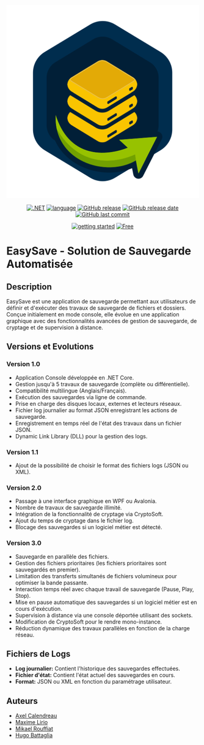<div align="center">

[![EasySave](https://github.com/Ougobatec/EasySave/blob/team1/Assets/logo.svg)](https://easysave.axel-cal.fr/)
 
[![.NET](https://img.shields.io/badge/-.NET%208.0-blueviolet?logo=dotnet)](https://easysave.axel-cal.fr/)
[![language](https://img.shields.io/badge/language-C%23-239120)](https://learn.microsoft.com/fr-fr/dotnet/csharp/tour-of-csharp/overview)
[![GitHub release](https://img.shields.io/github/v/release/Ougobatec/EasySave)](#)
[![GitHub release date](https://img.shields.io/github/release-date/Ougobatec/EasySave)](#)
[![GitHub last commit](https://img.shields.io/github/last-commit/Ougobatec/EasySave)](#)

[![getting started](https://img.shields.io/badge/getting_started-guide-1D76DB)](https://easysave.axel-cal.fr/)
[![Free](https://img.shields.io/badge/free_for_non_commercial_use-brightgreen)](#-license)

</div>


# EasySave - Solution de Sauvegarde Automatisée

## Description
EasySave est une application de sauvegarde permettant aux utilisateurs de définir et d'exécuter des travaux de sauvegarde de fichiers et dossiers. Conçue initialement en mode console, elle évolue en une application graphique avec des fonctionnalités avancées de gestion de sauvegarde, de cryptage et de supervision à distance.

## Versions et Evolutions

### Version 1.0
- Application Console développée en .NET Core.
- Gestion jusqu'à 5 travaux de sauvegarde (complète ou différentielle).
- Compatibilité multilingue (Anglais/Français).
- Exécution des sauvegardes via ligne de commande.
- Prise en charge des disques locaux, externes et lecteurs réseaux.
- Fichier log journalier au format JSON enregistrant les actions de sauvegarde.
- Enregistrement en temps réel de l'état des travaux dans un fichier JSON.
- Dynamic Link Library (DLL) pour la gestion des logs.

### Version 1.1
- Ajout de la possibilité de choisir le format des fichiers logs (JSON ou XML).

### Version 2.0
- Passage à une interface graphique en WPF ou Avalonia.
- Nombre de travaux de sauvegarde illimité.
- Intégration de la fonctionnalité de cryptage via CryptoSoft.
- Ajout du temps de cryptage dans le fichier log.
- Blocage des sauvegardes si un logiciel métier est détecté.

### Version 3.0
- Sauvegarde en parallèle des fichiers.
- Gestion des fichiers prioritaires (les fichiers prioritaires sont sauvegardés en premier).
- Limitation des transferts simultanés de fichiers volumineux pour optimiser la bande passante.
- Interaction temps réel avec chaque travail de sauvegarde (Pause, Play, Stop).
- Mise en pause automatique des sauvegardes si un logiciel métier est en cours d'exécution.
- Supervision à distance via une console déportée utilisant des sockets.
- Modification de CryptoSoft pour le rendre mono-instance.
- Réduction dynamique des travaux parallèles en fonction de la charge réseau.

## Fichiers de Logs
- **Log journalier:** Contient l'historique des sauvegardes effectuées.
- **Fichier d'état:** Contient l'état actuel des sauvegardes en cours.
- **Format:** JSON ou XML en fonction du paramétrage utilisateur.

## Auteurs
- [Axel Calendreau](https://github.com/calaxo)
- [Maxime Lirio](https://github.com/MaximeLIRIO)
- [Mikael Rouffiat](https://github.com/mickalol)
- [Hugo Battaglia](https://github.com/Ougobatec)
